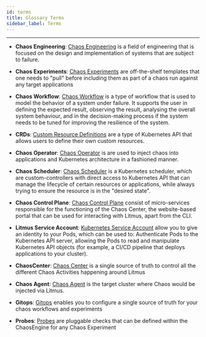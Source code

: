 ```yaml
---
id: terms
title: Glossary Terms
sidebar_label: Terms
---
```


---

- **Chaos Engineering**: [<u>Chaos Engineering</u>](https://en.wikipedia.org/wiki/Chaos_engineering) is a field of engineering that is focused on the design and implementation of systems that are subject to failure.

- **Chaos Experiments**: [<u>Chaos Experiments</u>](https://en.wikipedia.org/wiki/Chaos_experiment) are off-the-shelf templates that one needs to "pull" before including them as part of a chaos run against any target applications

- **Chaos Workflow**: [<u>Chaos Workflow</u>](https://en.wikipedia.org/wiki/Chaos_workflow) is a type of workflow that is used to model the behavior of a system under failure. It supports the user in defining the expected result, observing the result, analysing the overall system behaviour, and in the decision-making process if the system needs to be tuned for improving the resilience of the system.

- **CRDs**: [<u>Custom Resource Definitions</u>](https://kubernetes.io/docs/concepts/api-extension/custom-resources/) are a type of Kubernetes API that allows users to define their own custom resources.

- **Chaos Operator**: [<u>Chaos Operator</u>](https://github.com/litmuschaos/chaos-operator) is are used to inject chaos into applications and Kubernetes architecture in a fashioned manner.

- **Chaos Scheduler**: [<u>Chaos Scheduler</u>](https://github.com/litmuschaos/chaos-scheduler) is a Kubernetes scheduler, which are custom-controllers with direct access to Kubernetes API that can manage the lifecycle of certain resources or applications, while always trying to ensure the resource is in the "desired state".

- **Chaos Control Plane**: [<u>Chaos Control Plane</u>](https://docs.litmuschaos.io/docs/architecture/chaos-control-plane/) consist of micro-services responsible for the functioning of the Chaos Center, the website-based portal that can be used for interacting with Litmus, apart from the CLI.

- **Litmus Service Account**: [<u>Kubernetes Service Account</u>](https://kubernetes.io/docs/tasks/configure-pod-container/configure-service-account/) allow you to give an identity to your Pods, which can be used to: Authenticate Pods to the Kubernetes API server, allowing the Pods to read and manipulate Kubernetes API objects (for example, a CI/CD pipeline that deploys applications to your cluster).

- **ChaosCenter**: [<u>Chaos Center</u>](https://docs.litmuschaos.io/docs/getting-started/resources#chaoscenter) is a single source of truth to control all the different Chaos Activities happening around Litmus

- **Chaos Agent**: [<u>Chaos Agent</u>](https://docs.litmuschaos.io/docs/getting-started/resources#chaosagents) is the target cluster where Chaos would be injected via Litmus.

- **Gitops**: [<u>Gitops</u>](https://docs.litmuschaos.io/docs/concepts/overview#gitops/) enables you to configure a single source of truth for your chaos workflows and experiments

- **Probes**: [<u>Probes</u>](https://docs.litmuschaos.io/docs/concepts/probes) are pluggable checks that can be defined within the ChaosEngine for any Chaos Experiment